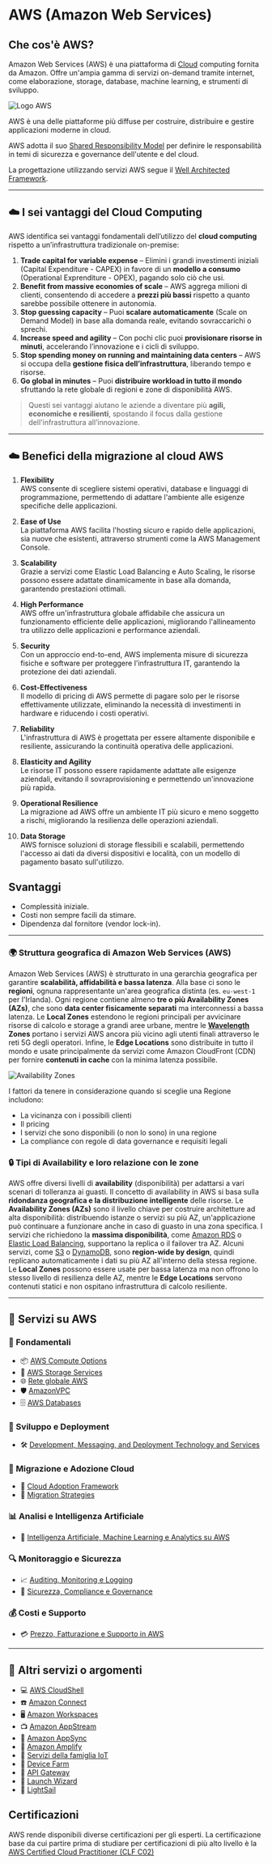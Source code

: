 # AWS (Amazon Web Services)

## Che cos'è AWS?

Amazon Web Services (AWS) è una piattaforma di [Cloud](/00-Intro/Cloud.md) computing fornita da Amazon. Offre un'ampia gamma di servizi on-demand tramite internet, come elaborazione, storage, database, machine learning, e strumenti di sviluppo.

![Logo AWS](img/aws.png)

AWS è una delle piattaforme più diffuse per costruire, distribuire e gestire applicazioni moderne in cloud.

AWS adotta il suo [Shared Responsibility Model](/00-Intro/Shared-Responsibility-Model.md) per definire le responsabilità in temi di sicurezza e governance dell'utente e del cloud.

La progettazione utilizzando servizi AWS segue il [Well Architected Framework](/00-Intro/Well-Architected-Framework.md).

---
## ☁️ I sei vantaggi del Cloud Computing

AWS identifica sei vantaggi fondamentali dell’utilizzo del **cloud computing** rispetto a un’infrastruttura tradizionale on-premise:

1. **Trade capital for variable expense** – Elimini i grandi investimenti iniziali (Capital Expenditure - CAPEX) in favore di un **modello a consumo** (Operational Exprenditure - OPEX), pagando solo ciò che usi.
2. **Benefit from massive economies of scale** – AWS aggrega milioni di clienti, consentendo di accedere a **prezzi più bassi** rispetto a quanto sarebbe possibile ottenere in autonomia.
3. **Stop guessing capacity** – Puoi **scalare automaticamente** (Scale on Demand Model) in base alla domanda reale, evitando sovraccarichi o sprechi.
4. **Increase speed and agility** – Con pochi clic puoi **provisionare risorse in minuti**, accelerando l’innovazione e i cicli di sviluppo.
5. **Stop spending money on running and maintaining data centers** – AWS si occupa della **gestione fisica dell’infrastruttura**, liberando tempo e risorse.
6. **Go global in minutes** – Puoi **distribuire workload in tutto il mondo** sfruttando la rete globale di regioni e zone di disponibilità AWS.

> Questi sei vantaggi aiutano le aziende a diventare più **agili, economiche e resilienti**, spostando il focus dalla gestione dell'infrastruttura all’innovazione.

---
## ☁️ Benefici della migrazione al cloud AWS

1. **Flexibility**  
   AWS consente di scegliere sistemi operativi, database e linguaggi di programmazione, permettendo di adattare l'ambiente alle esigenze specifiche delle applicazioni.

2. **Ease of Use**  
   La piattaforma AWS facilita l'hosting sicuro e rapido delle applicazioni, sia nuove che esistenti, attraverso strumenti come la AWS Management Console.

3. **Scalability**  
   Grazie a servizi come Elastic Load Balancing e Auto Scaling, le risorse possono essere adattate dinamicamente in base alla domanda, garantendo prestazioni ottimali.

4. **High Performance**  
   AWS offre un'infrastruttura globale affidabile che assicura un funzionamento efficiente delle applicazioni, migliorando l'allineamento tra utilizzo delle applicazioni e performance aziendali.

5. **Security**  
   Con un approccio end-to-end, AWS implementa misure di sicurezza fisiche e software per proteggere l'infrastruttura IT, garantendo la protezione dei dati aziendali.

6. **Cost-Effectiveness**  
   Il modello di pricing di AWS permette di pagare solo per le risorse effettivamente utilizzate, eliminando la necessità di investimenti in hardware e riducendo i costi operativi.

7. **Reliability**  
   L'infrastruttura di AWS è progettata per essere altamente disponibile e resiliente, assicurando la continuità operativa delle applicazioni.

8. **Elasticity and Agility**  
   Le risorse IT possono essere rapidamente adattate alle esigenze aziendali, evitando il sovraprovisioning e permettendo un'innovazione più rapida.

9. **Operational Resilience**  
   La migrazione ad AWS offre un ambiente IT più sicuro e meno soggetto a rischi, migliorando la resilienza delle operazioni aziendali.

10. **Data Storage**  
    AWS fornisce soluzioni di storage flessibili e scalabili, permettendo l'accesso ai dati da diversi dispositivi e località, con un modello di pagamento basato sull'utilizzo.

## Svantaggi

- Complessità iniziale.
- Costi non sempre facili da stimare.
- Dipendenza dal fornitore (vendor lock-in).

---
### 🌍 Struttura geografica di Amazon Web Services (AWS)

Amazon Web Services (AWS) è strutturato in una gerarchia geografica per garantire **scalabilità, affidabilità e bassa latenza**. 
Alla base ci sono le **regioni**, ognuna rappresentante un'area geografica distinta (es. `eu-west-1` per l'Irlanda). 
Ogni regione contiene almeno **tre o più Availability Zones (AZs)**, che sono **data center fisicamente separati** ma interconnessi a bassa latenza. 
Le **Local Zones** estendono le regioni principali per avvicinare risorse di calcolo e storage a grandi aree urbane, mentre le **[Wavelength](/03-CDN-e-Networking/AWS-Wavelength.md) Zones** portano i servizi AWS ancora più vicino agli utenti finali attraverso le reti 5G degli operatori. 
Infine, le **Edge Locations** sono distribuite in tutto il mondo e usate principalmente da servizi come Amazon CloudFront (CDN) per fornire **contenuti in cache** con la minima latenza possibile.

![Availability Zones](img/availabilityzones.png)

I fattori da tenere in considerazione quando si sceglie una Regione includono:
- La vicinanza con i possibili clienti
- Il pricing
- I servizi che sono disponibili (o non lo sono) in una regione
- La compliance con regole di data governance e requisiti legali

### 🔒 Tipi di Availability e loro relazione con le zone

AWS offre diversi livelli di **availability** (disponibilità) per adattarsi a vari scenari di tolleranza ai guasti. 
Il concetto di availability in AWS si basa sulla **ridondanza geografica e la distribuzione intelligente** delle risorse.
Le **Availability Zones (AZs)** sono il livello chiave per costruire architetture ad alta disponibilità: distribuendo istanze o servizi su più AZ, un'applicazione può continuare a funzionare anche in caso di guasto in una zona specifica. 
I servizi che richiedono la **massima disponibilità**, come [Amazon RDS](/04-Database-services/Amazon-RDS.md) o [Elastic Load Balancing](/03-CDN-e-Networking/Amazon-ELB.md), supportano la replica o il failover tra AZ. 
Alcuni servizi, come [S3](/02-Storage-services/Amazon-S3.md) o [DynamoDB](/04-Database-services/Amazon-DynamoDB.md), sono **region-wide by design**, quindi replicano automaticamente i dati su più AZ all'interno della stessa regione. 
Le **Local Zones** possono essere usate per bassa latenza ma non offrono lo stesso livello di resilienza delle AZ, mentre le **Edge Locations** servono contenuti statici e non ospitano infrastruttura di calcolo resiliente. 


---
## 🚀 Servizi su AWS

### 🧠 Fondamentali
- 📦 [AWS Compute Options](/01-Compute-options/AWS-Compute-Options.md)
- 💾 [AWS Storage Services](/02-Storage-services/AWS-Storage-Services.md)
- 🌐 [Rete globale AWS](/03-CDN-e-Networking/Rete-globale-AWS.md)
- 🛡️ [AmazonVPC](/03-CDN-e-Networking/Amazon-VPC.md)
- 🗄️ [AWS Databases](/04-Database-services/AWS-Databases.md)

### 🧰 Sviluppo e Deployment
- 🛠️ [Development, Messaging, and Deployment Technology and Services](/05-Development-Messaging-Deploying/Development-Messaging-and-Deployment.md)

### 🚚 Migrazione e Adozione Cloud
- 📘 [Cloud Adoption Framework](/06-Cloud-Adoption-Framework-and-Migration-Strategies/Cloud-Adoption-Framework.md)  
- 🔁 [Migration Strategies](/06-Cloud-Adoption-Framework-and-Migration-Strategies/AWS-Migration-Strategies.md)

### 📊 Analisi e Intelligenza Artificiale
- 🤖 [Intelligenza Artificiale, Machine Learning e Analytics su AWS](/07-IA-ML-Analytics/Intelligenza-artificiale-Machine-Learning-e-Analytics.md)

### 🔍 Monitoraggio e Sicurezza
- 📈 [Auditing, Monitoring e Logging](/08-Auditing-Monitoring-Logging/Auditing-Monitoring-Logging.md)
- 🔐 [Sicurezza, Compliance e Governance](/09-Sicurezza-Compliance-Governance/Sicurezza-Compliance-Governance.md)

### 💰 Costi e Supporto
- 💳 [Prezzo, Fatturazione e Supporto in AWS](/10-Prezzo-Fatturazione-Supporto/Prezzo-Fatturazione-Supporto.md)

---

## 🧩 Altri servizi o argomenti

- 💻 [AWS CloudShell](/Others/AWS-CloudShell.md)
- ☎️ [Amazon Connect](/Others/Amazon-Connect.md)
- 🖥️ [Amazon Workspaces](/Others/Amazon-Workspaces.md)
- 📺 [Amazon AppStream](/Others/Amazon-AppStream.md)
- 🔄 [Amazon AppSync](/Others/Amazon-AppSync.md)
- 🚀 [Amazon Amplify](/Others/AWS-Amplify.md)
- 📡 [Servizi della famiglia IoT](/Others/AWS-IoT-Family.md)
- 📱 [Device Farm](AWS-Device-Farm)
- 🌉 [API Gateway](/Others/Amazon-API-Gateway.md)
- 🧙 [Launch Wizard](/Others/AWS-Launch-Wizard.md)
- 🌟 [LightSail](/Others/AWS-LightSail.md)


## Certificazioni

AWS rende disponibili diverse certificazioni per gli esperti.
La certificazione base da cui partire prima di studiare per certificazioni di più alto livello è la [AWS Certified Cloud Practitioner (CLF C02)](AWS-Certified-Cloud-Practitioner-(CLF-C02).md)